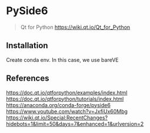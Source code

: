 # PySide6
> Qt for Python
> https://wiki.qt.io/Qt_for_Python

## Installation
Create conda env. In this case, we use bareVE

## References 
https://doc.qt.io/qtforpython/examples/index.html   
https://doc.qt.io/qtforpython/tutorials/index.html  
https://anaconda.org/conda-forge/pyside6   
https://www.youtube.com/watch?v=JxfiUx60Mbg      
https://wiki.qt.io/Special:RecentChanges?hidebots=1&limit=50&days=7&enhanced=1&urlversion=2   


